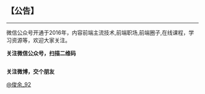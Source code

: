 ## 【公告】
----

微信公众号开通于2016年，内容前端主流技术,前端职场,前端圈子,在线课程，学习资源等，欢迎大家关注。

**关注微信公众号，扫描二维码**
<div align="center">
<img src="https://mp.weixin.qq.com/misc/getqrcode?fakeid=3004780065&token=1363936025&style=1" alt=""/><br>
</div>

**关注微博，交个朋友**

[@俊余_92](http://weibo.com/u/2154664687?is_all=1)


